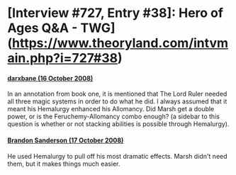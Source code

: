 # [Interview #727, Entry #38]: Hero of Ages Q&A - TWG](https://www.theoryland.com/intvmain.php?i=727#38)

#### [darxbane (16 October 2008)](http://twg.17thshard.com/index.php?topic=6655.msg129171#msg129171)

In an annotation from book one, it is mentioned that The Lord Ruler needed all three magic systems in order to do what he did. I always assumed that it meant his Hemalurgy enhanced his Allomancy. Did Marsh get a double power, or is the Feruchemy-Allomancy combo enough? (a sidebar to this question is whether or not stacking abilities is possible through Hemalurgy).

#### [Brandon Sanderson (17 October 2008)](http://twg.17thshard.com/index.php?topic=6655.msg129238#msg129238)

He used Hemalurgy to pull off his most dramatic effects. Marsh didn't need them, but it makes things much easier.

